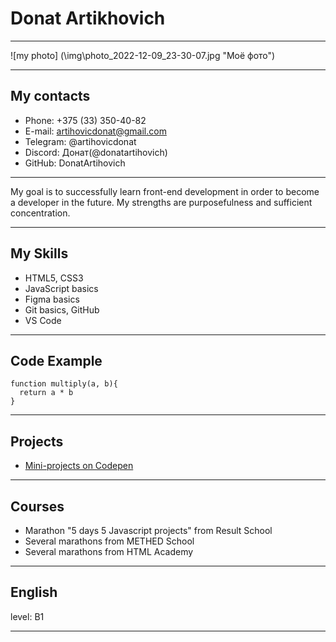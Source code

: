 # Donat Artikhovich
********************
![my photo] (\img\photo_2022-12-09_23-30-07.jpg "Моё фото")

********************
## My contacts

* Phone: +375 (33) 350-40-82
* E-mail: artihovicdonat@gmail.com
* Telegram: @artihovicdonat
* Disсord: Донат(@donatartihovich)
* GitHub: DonatArtihovich

*********************
My goal is to successfully learn front-end development in order to become a developer in the future. My strengths are purposefulness and sufficient concentration.

**********************
## My Skills

* HTML5, CSS3
* JavaScript basics
* Figma basics
* Git basics, GitHub
* VS Code

*********************   
## Code Example

``` 
function multiply(a, b){
  return a * b
}
```
***********************
## Projects

* [Mini-projects on Codepen](https://codepen.io/your-work "Ссылка на проекты")

***********************
## Courses

* Marathon "5 days 5 Javascript projects" from Result School
* Several marathons from METHED School
* Several marathons from HTML Academy

************************
## English

level: B1
************************